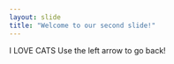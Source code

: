 ```yaml
---
layout: slide
title: "Welcome to our second slide!"
---
```

I LOVE CATS
Use the left arrow to go back!
